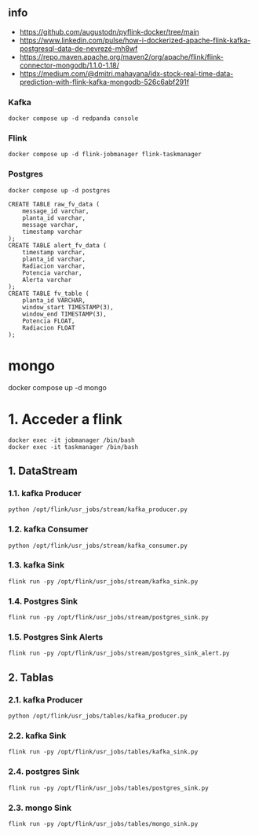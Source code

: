 
## info

* https://github.com/augustodn/pyflink-docker/tree/main
* https://www.linkedin.com/pulse/how-i-dockerized-apache-flink-kafka-postgresql-data-de-nevrezé-mh8wf
* https://repo.maven.apache.org/maven2/org/apache/flink/flink-connector-mongodb/1.1.0-1.18/
* https://medium.com/@dmitri.mahayana/idx-stock-real-time-data-prediction-with-flink-kafka-mongodb-526c6abf291f

### Kafka

```
docker compose up -d redpanda console
```

### Flink

```
docker compose up -d flink-jobmanager flink-taskmanager
```

### Postgres

```
docker compose up -d postgres
```

```
CREATE TABLE raw_fv_data (
    message_id varchar,
    planta_id varchar,
    message varchar,
    timestamp varchar
);
CREATE TABLE alert_fv_data (
    timestamp varchar,
    planta_id varchar,
    Radiacion varchar, 
    Potencia varchar,
    Alerta varchar
);
CREATE TABLE fv_table (
    planta_id VARCHAR,
    window_start TIMESTAMP(3),
    window_end TIMESTAMP(3),
    Potencia FLOAT,
    Radiacion FLOAT
);

```

# mongo

docker compose up -d mongo


# 1. Acceder a flink

```
docker exec -it jobmanager /bin/bash
docker exec -it taskmanager /bin/bash
```

## 1. DataStream

### 1.1. kafka Producer

```
python /opt/flink/usr_jobs/stream/kafka_producer.py
```

### 1.2. kafka Consumer

```
python /opt/flink/usr_jobs/stream/kafka_consumer.py
```

### 1.3. kafka Sink

```
flink run -py /opt/flink/usr_jobs/stream/kafka_sink.py
```

### 1.4. Postgres Sink

```
flink run -py /opt/flink/usr_jobs/stream/postgres_sink.py
```

### 1.5. Postgres Sink Alerts

```
flink run -py /opt/flink/usr_jobs/stream/postgres_sink_alert.py
```

## 2. Tablas

### 2.1. kafka Producer

```
python /opt/flink/usr_jobs/tables/kafka_producer.py
```

### 2.2. kafka Sink

```
flink run -py /opt/flink/usr_jobs/tables/kafka_sink.py
```

### 2.4. postgres Sink

```
flink run -py /opt/flink/usr_jobs/tables/postgres_sink.py
```

### 2.3. mongo Sink

```
flink run -py /opt/flink/usr_jobs/tables/mongo_sink.py
```
